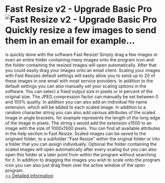 # Fast Resize v2 - Upgrade Basic Pro<br />![Fast Resize v2 - Upgrade Basic Pro](https://mycommerce.akamaized.net/api/pimages/P300847488/BIG/300847488.JPG)<br />Quickly resize a few images to send them in an email for example…
is quickly done with the software Fast Resize!
Simply drag a few images or even an entire folder containing many images onto the program icon and the folder containing the resized images will open automatically. After that you could easily drag your images onto an email client. Scaling your images with Fast Resizes default settings will easily allow you to send up to 20 of these images in one email with most service providers.
In addition to the default settings you can also manually set your scaling options in the software. You can select a fixed output size in pixels or in percent of the original size. The JPEG compression factor can manually be set between 0 and 100% quality. In addition you can also add an individual file name extension, which will be added to each scaled image. In addition to a random character string you can also add various attributes of the scaled image in angle brackets. for example represents the length of the long edge of the image in pixels. The string x would add the extension x1500 to an image with the size of 1000x1500 pixels. You can find all available attributes in the help section in Fast Resize.
Scaled images can be saved to the originanl folder, to a subfolder "Fast Resize" within the original folder or into a folder that you can assign individually.
Optional the folder containing the scaled images will open automatically after every scaling but you can also open this folder at a later point from within the program without searching for it.
In addition to dragging the images you wish to scale onto the program icon you can also just drag them over the active window of the open program.<br />[>> Detailed information](https://secure.shareit.com/shareit/product.html?productid=300847488&affiliateid=200057808)